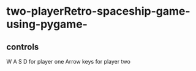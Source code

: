 # two-playerRetro-spaceship-game-using-pygame-

## controls 
W A S D for player one 
Arrow keys for player two
